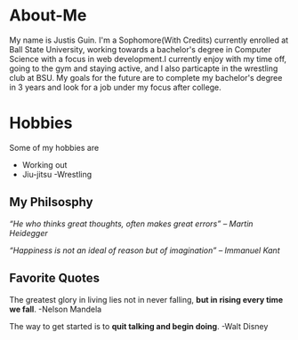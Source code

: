 # About-Me

My name is Justis Guin. I'm a Sophomore(With Credits) currently enrolled at Ball State University, working towards a bachelor's degree in Computer Science with a focus in web development.I currently enjoy with my time off, going to the gym and staying active, and I also particapte in the wrestling club at BSU. My goals for the future are to complete my bachelor's degree in 3 years and look for a job under my focus after college. 

# Hobbies


Some of my hobbies are

- Working out 
- Jiu-jitsu
-Wrestling 

## My Philsosphy

<i>“He who thinks great thoughts, often makes great errors” – Martin Heidegger</i>

<i>“Happiness is not an ideal of reason but of imagination” – Immanuel Kant</i>

## Favorite Quotes 
The greatest glory in living lies not in never falling, <b>but in rising every time we fall</b>. -Nelson Mandela

The way to get started is to <b>quit talking and begin doing</b>. -Walt Disney


